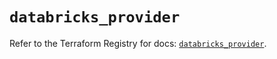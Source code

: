 # `databricks_provider`

Refer to the Terraform Registry for docs: [`databricks_provider`](https://registry.terraform.io/providers/databricks/databricks/1.58.0/docs/resources/provider).
